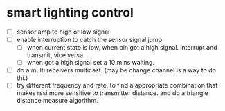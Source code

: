 # smart lighting control

- [ ] sensor amp to high or low signal
- [ ] enable interruption to catch the sensor signal jump
  - [ ] when current state is low, when pin got a high signal. interrupt and transmit, vice versa.
  - [ ] when got a high signal set a 10 mins waiting.
- [ ] do a multi receivers multicast. (may be change channel is a way to do thi.)
- [ ] try different frequency and rate, to find a appropriate combination that makes rssi more sensitive to transmitter distance. and do a triangle distance measure algorithm.
